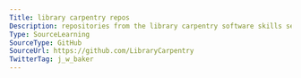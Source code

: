 ```yaml
---
Title: library carpentry repos
Description: repositories from the library carpentry software skills sessions focused on the needs and requirements of the library professionals
Type: SourceLearning
SourceType: GitHub
SourceUrl: https://github.com/LibraryCarpentry
TwitterTag: j_w_baker
---
```

